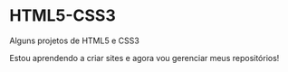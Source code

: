 # HTML5-CSS3
 Alguns projetos de HTML5 e CSS3

 Estou aprendendo a criar sites e agora vou gerenciar meus repositórios!

<a href="https://daviauj/JavaScript/NemMaisSei/ex-1"></a>